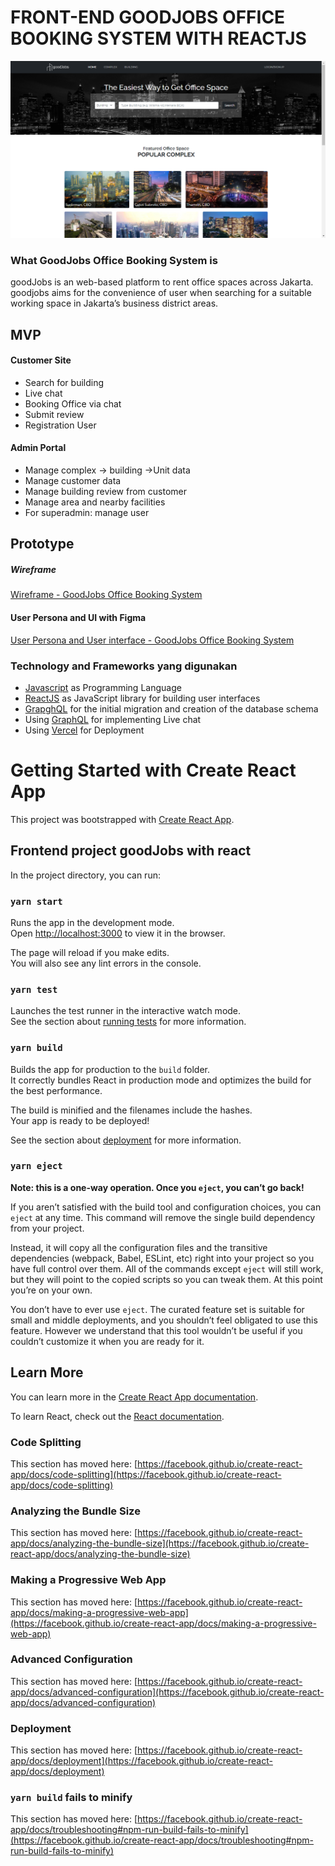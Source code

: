 # FRONT-END GOODJOBS OFFICE BOOKING SYSTEM WITH REACTJS
![user interface](user_interface.png?raw=true "user interface")

### What GoodJobs Office Booking System is

goodJobs is an web-based platform to rent office spaces across Jakarta. goodjobs aims for the convenience of user when searching for a suitable working space in Jakarta’s business district areas.

## MVP

#### Customer Site

* Search for building
* Live chat
* Booking Office via chat
* Submit review
* Registration User

#### Admin Portal

* Manage complex -> building ->Unit data
* Manage customer data
* Manage building review from customer
* Manage area and nearby facilities
* For superadmin: manage user

## Prototype

##### Wireframe

<a href="https://whimsical.com/wireframe-tim-6-goodjobs-5eVSTMrbDHitPG5yLuw8FG">Wireframe - GoodJobs Office Booking System</a>

#### User Persona and UI with Figma

<a href="https://www.figma.com/file/LstK3aMA4Wf58DO8VhHAM6/ui%2Fux-goodjobs?node-id=18%3A2">User Persona and User interface - GoodJobs Office Booking System</a>

### Technology and Frameworks yang digunakan

* [Javascript](https://www.javascript.com//) as Programming Language  
* [ReactJS](https://reactjs.org/docs/getting-started.html) as JavaScript library for building user interfaces
* [GrapghQL](https://gorm.io/docs/) for the initial migration and creation of the database schema
* Using [GraphQL](https://graphql.org/) for implementing Live chat
* Using [Vercel](https://vercel.com/dashboard/) for Deployment


# Getting Started with Create React App

This project was bootstrapped with [Create React App](https://github.com/facebook/create-react-app).

## Frontend project goodJobs with react

In the project directory, you can run:

### `yarn start`

Runs the app in the development mode.\
Open [http://localhost:3000](http://localhost:3000) to view it in the browser.

The page will reload if you make edits.\
You will also see any lint errors in the console.

### `yarn test`

Launches the test runner in the interactive watch mode.\
See the section about [running tests](https://facebook.github.io/create-react-app/docs/running-tests) for more information.

### `yarn build`

Builds the app for production to the `build` folder.\
It correctly bundles React in production mode and optimizes the build for the best performance.

The build is minified and the filenames include the hashes.\
Your app is ready to be deployed!

See the section about [deployment](https://facebook.github.io/create-react-app/docs/deployment) for more information.

### `yarn eject`

**Note: this is a one-way operation. Once you `eject`, you can’t go back!**

If you aren’t satisfied with the build tool and configuration choices, you can `eject` at any time. This command will remove the single build dependency from your project.

Instead, it will copy all the configuration files and the transitive dependencies (webpack, Babel, ESLint, etc) right into your project so you have full control over them. All of the commands except `eject` will still work, but they will point to the copied scripts so you can tweak them. At this point you’re on your own.

You don’t have to ever use `eject`. The curated feature set is suitable for small and middle deployments, and you shouldn’t feel obligated to use this feature. However we understand that this tool wouldn’t be useful if you couldn’t customize it when you are ready for it.

## Learn More

You can learn more in the [Create React App documentation](https://facebook.github.io/create-react-app/docs/getting-started).

To learn React, check out the [React documentation](https://reactjs.org/).

### Code Splitting

This section has moved here: [https://facebook.github.io/create-react-app/docs/code-splitting](https://facebook.github.io/create-react-app/docs/code-splitting)

### Analyzing the Bundle Size

This section has moved here: [https://facebook.github.io/create-react-app/docs/analyzing-the-bundle-size](https://facebook.github.io/create-react-app/docs/analyzing-the-bundle-size)

### Making a Progressive Web App

This section has moved here: [https://facebook.github.io/create-react-app/docs/making-a-progressive-web-app](https://facebook.github.io/create-react-app/docs/making-a-progressive-web-app)

### Advanced Configuration

This section has moved here: [https://facebook.github.io/create-react-app/docs/advanced-configuration](https://facebook.github.io/create-react-app/docs/advanced-configuration)

### Deployment

This section has moved here: [https://facebook.github.io/create-react-app/docs/deployment](https://facebook.github.io/create-react-app/docs/deployment)

### `yarn build` fails to minify

This section has moved here: [https://facebook.github.io/create-react-app/docs/troubleshooting#npm-run-build-fails-to-minify](https://facebook.github.io/create-react-app/docs/troubleshooting#npm-run-build-fails-to-minify)
